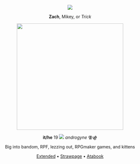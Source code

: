<p align="center"> 
  <img src="https://komarev.com/ghpvc/?username=slenderverse&color=red">
</p>
<p align="center">
<strong>Zach</strong>, Mikey, or <i>Trick</i>
</p>
<p align="center"> 
  <img src="https://files.catbox.moe/cwusiq.gif" width="350">
</p>
<p align="center">
<strong>it/he</strong> 19 <img src="https://files.catbox.moe/a12rm9.gif"> <i>androgyne</i> ⚢⚣
<p align="center">
Big into bandom, RPF, lezzing out, RPGmaker games, and kittens
</p>
<p align="center">
<a href="https://rentry.co/folieadeux">Extended</a> • <a href="https://lesgay.straw.page/">Strawpage</a> • <a href="https://clover.atabook.org">Atabook</a>
</p>
